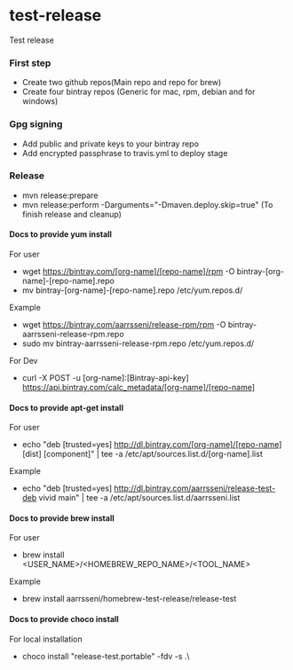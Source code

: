 # test-release

Test release


### First step

- Create two github repos(Main repo and repo for brew)
- Create four bintray repos (Generic for mac, rpm, debian and for windows)

### Gpg signing

- Add public and private keys to your bintray repo
- Add encrypted passphrase to travis.yml to deploy stage

### Release
- mvn release:prepare 
- mvn release:perform -Darguments="-Dmaven.deploy.skip=true" (To finish release and cleanup)


#### Docs to provide yum install

For user
- wget https://bintray.com/[org-name]/[repo-name]/rpm -O bintray-[org-name]-[repo-name].repo
- mv bintray-[org-name]-[repo-name].repo /etc/yum.repos.d/

Example 

- wget https://bintray.com/aarrsseni/release-rpm/rpm -O bintray-aarrsseni-release-rpm.repo
- sudo mv bintray-aarrsseni-release-rpm.repo /etc/yum.repos.d/


For Dev
- curl -X POST -u [org-name]:[Bintray-api-key] https://api.bintray.com/calc_metadata/[org-name]/[repo-name]


#### Docs to provide apt-get install

For user

- echo "deb [trusted=yes] http://dl.bintray.com/[org-name]/[repo-name] [dist] [component]" | tee -a /etc/apt/sources.list.d/[org-name].list

Example 

- echo "deb [trusted=yes] http://dl.bintray.com/aarrsseni/release-test-deb vivid main" | tee -a /etc/apt/sources.list.d/aarrsseni.list

#### Docs to provide brew install

For user 

- brew install <USER_NAME>/<HOMEBREW_REPO_NAME>/<TOOL_NAME>

Example

- brew install aarrsseni/homebrew-test-release/release-test

#### Docs to provide choco install

For local installation 
- choco install "release-test.portable" -fdv  -s .\ 